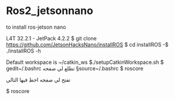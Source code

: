# Ros2_jetsonnano
to install ros-jetson nano


L4T 32.2.1 - JetPack 4.2.2
$ git clone https://github.com/JetsonHacksNano/installROS 
$ cd installROS
-$
./installROS
-h

Default workspace is ~/catkin_ws
$./setupCatkinWorkspace.sh
$ gedit~/.bashrc
تطلع لي صفحه 
§source~/.bashrc
$ roscore

تفتح لي صفحه احط فيها التالي 

$ roscore
